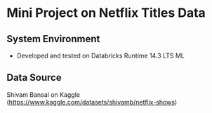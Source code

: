 # Mini Project on Netflix Titles Data

## System Environment
- Developed and tested on Databricks Runtime 14.3 LTS ML

## Data Source
Shivam Bansal on Kaggle (https://www.kaggle.com/datasets/shivamb/netflix-shows)


